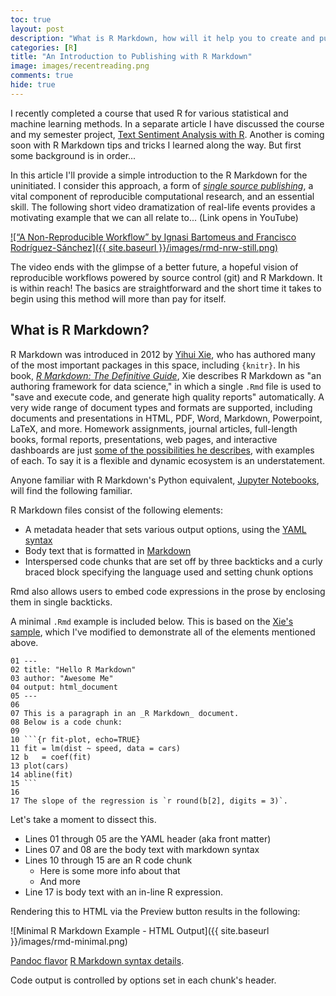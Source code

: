 ```yaml
---
toc: true
layout: post
description: "What is R Markdown, how will it help you to create and publish reproducible research, and how do you get started..."
categories: [R]
title: "An Introduction to Publishing with R Markdown"
image: images/recentreading.png
comments: true
hide: true
---
```


I recently completed a course that used R for various statistical and machine learning methods. In a separate article I have discussed the course and my semester project, [Text Sentiment Analysis with R](https://bit.ly/asb-7130-acnw-project). Another is coming soon with R Markdown tips and tricks I learned along the way. But first some background is in order...

In this article I'll provide a simple introduction to the R Markdown for the uninitiated. I consider this approach, a form of [_single source publishing_](https://en.wikipedia.org/wiki/Single-source_publishing), a vital component of reproducible computational research, and an essential skill. The following short video dramatization of real-life events provides a motivating example that we can all relate to... (Link opens in YouTube)

[![“A Non-Reproducible Workflow” by Ignasi Bartomeus and Francisco Rodríguez-Sánchez]({{ site.baseurl }}/images/rmd-nrw-still.png)](https://www.youtube.com/watch?v=s3JldKoA0zw)

The video ends with the glimpse of a better future, a hopeful vision of reproducible workflows powered by source control (git) and R Markdown. It is within reach! The basics are straightforward and the short time it takes to begin using this method will more than pay for itself.

## What is R Markdown?

R Markdown was introduced in 2012 by [Yihui Xie](https://twitter.com/xieyihui), who has authored many of the most important packages in this space, including `{knitr}`. In his book, [_R Markdown: The Definitive Guide_](https://bookdown.org/yihui/rmarkdown/), Xie describes R Markdown as "an authoring framework for data science," in which a single `.Rmd` file is used to "save and execute code, and generate high quality reports" automatically. A very wide range of document types and formats are supported, including documents and presentations in HTML, PDF, Word, Markdown, Powerpoint, LaTeX, and more. Homework assignments, journal articles, full-length books, formal reports, presentations, web pages, and interactive dashboards are just [some of the possibilities he describes](https://bookdown.org/yihui/rmarkdown/basics-examples.html), with examples of each. To say it is a flexible and dynamic ecosystem is an understatement.

Anyone familiar with R Markdown's Python equivalent, [Jupyter Notebooks](https://jupyter.org), will find the following familiar.

R Markdown files consist of the following elements:

* A metadata header that sets various output options, using the [YAML syntax](https://en.wikipedia.org/wiki/YAML)
* Body text that is formatted in [Markdown](https://en.wikipedia.org/wiki/Markdown)
* Interspersed code chunks that are set off by three backticks and a curly braced block specifying the language used and setting chunk options

Rmd also allows users to embed code expressions in the prose by enclosing them in single backticks.

A minimal `.Rmd` example is included below. This is based on the [Xie's sample](https://bookdown.org/yihui/rmarkdown/basics.html), which I've modified to demonstrate all of the elements mentioned above.

    01 ---
    02 title: "Hello R Markdown"
    03 author: "Awesome Me"
    04 output: html_document
    05 ---
    06
    07 This is a paragraph in an _R Markdown_ document.
    08 Below is a code chunk:
    09
    10 ```{r fit-plot, echo=TRUE}
    11 fit = lm(dist ~ speed, data = cars)
    12 b   = coef(fit)
    13 plot(cars)
    14 abline(fit)
    15 ```
    16
    17 The slope of the regression is `r round(b[2], digits = 3)`.

Let's take a moment to dissect this.

* Lines 01 through 05 are the YAML header (aka front matter)
* Lines 07 and 08 are the body text with markdown syntax
* Lines 10 through 15 are an R code chunk
  * Here is some more info about that
  * And more
* Line 17 is body text with an in-line R expression.

Rendering this to HTML via the Preview button results in the following:

![Minimal R Markdown Example - HTML Output]({{ site.baseurl }}/images/rmd-minimal.png)

[Pandoc flavor](https://pandoc.org/MANUAL.html#pandocs-markdown)
[R Markdown syntax details](https://bookdown.org/yihui/rmarkdown/markdown-syntax.html).

Code output is controlled by options set in each chunk's header.
